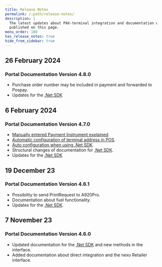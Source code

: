 ```yaml
---
title: Release Notes
permalink: /:path/release-notes/
description: |
  The latest updates about PAX-terminal integration and documentation will be
  published on this page.
menu_order: 100
has_release_notes: true
hide_from_sidebar: true
---
```


## 26 February 2024

### Portal Documentation Version 4.8.0

*   Purchase order number may be included in payment and forwarded to Pospay.
*   Updates for the [.Net SDK][dotnetrelease]

## 6 February 2024

### Portal Documentation Version 4.7.0

*   [Manually entered Payment Instrument explained][keyinpaymentinstrument].
*   [Automatic configuration of terminal address in POS][autoconfig].
*   [Auto configuration when using .Net SDK][autoconfignet].
*   Structural changes of documentation for [.Net SDK][dotnetrelease].
*   Updates for the [.Net SDK][dotnetrelease]

## 19 December 23

### Portal Documentation Version 4.6.1

*   Possibility to send PrintRequest to A920Pro.
*   Documentation about fuel functionality.
*   Updates for the [.Net SDK][dotnetrelease].

## 7 November 23

### Portal Documentation Version 4.6.0

*   Updated documentation for the [.Net SDK][dotnetrelease] and new methods in the interface.
*   Added documentation about direct integration and the nexo Retailer interface.

[dotnetrelease]: /pax-terminal/NET/release-notes
[keyinpaymentinstrument]: /pax-terminal/Nexo-Retailer/keyin-paymentinstrument
[autoconfig]: /pax-terminal/Nexo-Retailer/auto-configure-ecr-2-terminal
[autoconfignet]: /pax-terminal/NET/tutorial/autoconfigurepos
